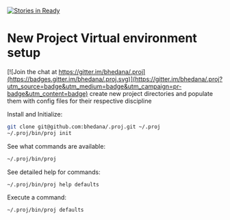 [![Stories in Ready](https://badge.waffle.io/bhedana/.proj.png?label=ready&title=Ready)](https://waffle.io/bhedana/.proj)
# New Project Virtual environment setup

[![Join the chat at https://gitter.im/bhedana/.proj](https://badges.gitter.im/bhedana/.proj.svg)](https://gitter.im/bhedana/.proj?utm_source=badge&utm_medium=badge&utm_campaign=pr-badge&utm_content=badge)
create new project directories and populate them with config files for their respective discipline

Install and Initialize:
```bash
git clone git@github.com:bhedana/.proj.git ~/.proj
~/.proj/bin/proj init
```

See what commands are available:
```bash
~/.proj/bin/proj
```

See detailed help for commands:
```bash
~/.proj/bin/proj help defaults
```

Execute a command:
```bash
~/.proj/bin/proj defaults
```
